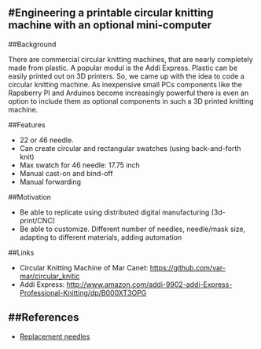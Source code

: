 #Engineering a printable circular knitting machine with an optional mini-computer
---------------------

##Background

There are commercial circular knitting machines, that are nearly completely made from plastic. A popular modul is the Addi Express. Plastic can be easily printed out on 3D printers. So, we came up with the idea to code a circular knitting machine. As inexpensive small PCs components like the Rapsberry PI and Arduinos become increasingly powerful there is even an option to include them as optional components in such a 3D printed knitting machine.

##Features

* 22 or 46 needle. 
* Can create circular and rectangular swatches (using back-and-forth knit)
* Max swatch for 46 needle: 17.75 inch
* Manual cast-on and bind-off
* Manual forwarding

##Motivation

* Be able to replicate using distributed digital manufacturing (3d-print/CNC)
* Be able to customize. Different number of needles, needle/mask size, adapting to different materials, adding automation

##Links

* Circular Knitting Machine of Mar Canet: https://github.com/var-mar/circular_knitic
* Addi Express: http://www.amazon.com/addi-9902-addi-Express-Professional-Knitting/dp/B000XT3OPG


##References
----------

* [Replacement needles](http://www.amazon.com/Express-Knitting-Machine-Replacement-Needles/dp/B004T2MHVA)
